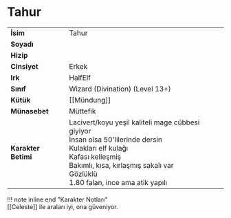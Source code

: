 # Tahur   
  
  
|  |  |  
|---|---|  
| **İsim** | Tahur |  
| **Soyadı** |  |  
| **Hizip** |  |  
| **Cinsiyet** | Erkek |  
| **Irk** | HalfElf |  
| **Sınıf** | Wizard (Divination) (Level 13+) |  
| **Kütük** | [[Mündung]] |  
| **Münasebet** | Müttefik |  
| **Karakter Betimi** | Lacivert/koyu yeşil kaliteli mage cübbesi giyiyor<br>İnsan olsa 50'lilerinde dersin<br>Kulakları elf kulağı<br>Kafası kelleşmiş<br>Bakımlı, kısa, kırlaşmış sakalı var<br>Gözlüklü<br>1.80 falan, ince ama atik yapılı |  
  
  
!!! note inline end "Karakter Notları"  
	[[Celeste]] ile araları iyi, ona güveniyor.  
  